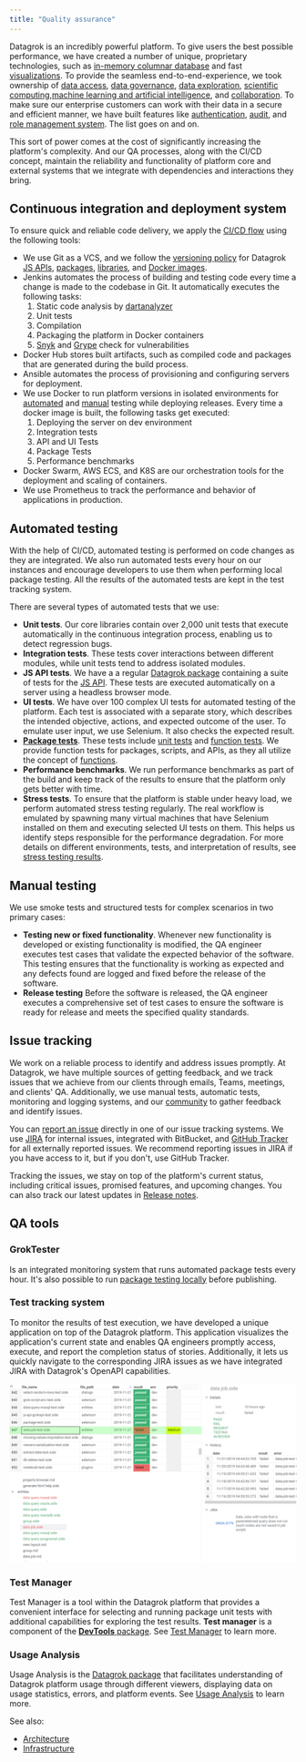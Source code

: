 ```yaml
---
title: "Quality assurance"
---
```


Datagrok is an incredibly powerful platform. To give users the best possible
performance, we have created a number of unique, proprietary technologies, such
as [in-memory columnar database](../../../develop/under-the-hood/architecture.md#data-engine) and fast
[visualizations](../../../develop/under-the-hood/architecture.md#viewers). To provide the seamless
end-to-end-experience, we took ownership of [data access](../../../datagrok/datagrok.md#access),
[data governance](../../../datagrok/datagrok.md#access),
[data exploration](../../../datagrok/datagrok.md#explore),
[scientific computing](../../../compute/scripting/scripting.mdx),[machine learning and artificial intelligence](../../../datagrok/datagrok.md#explore),
and [collaboration](../../../datagrok/datagrok.md#share).
To make sure our enterprise customers can work with their data in a secure and
efficient manner, we have built features like
[authentication](../../../govern/authentication.md),
[audit](../../../govern/audit.md), and
[role management system](../../../govern/user.md). The list goes on and on.

This sort of power comes at the cost of significantly increasing the platform's
complexity. And our QA processes, along with the CI/СD concept, maintain the
reliability and functionality of platform core and external systems that we
integrate with dependencies and interactions they bring.

## Continuous integration and deployment system

To ensure quick and reliable code delivery, we apply the
[CI/CD flow](../../../develop/dev-process/ci-flow.mdx)
using the following tools:

* We use Git as a VCS, and we follow the
[versioning policy](../../../develop/dev-process/versioning-policy.md) for Datagrok
[JS APIs](https://github.com/datagrok-ai/public/tree/master/js-api),
[packages](https://github.com/datagrok-ai/public/tree/master/packages),
[libraries](https://github.com/datagrok-ai/public/tree/master/libraries), and
[Docker images](https://hub.docker.com/u/datagrok).
* Jenkins automates the process of building and testing code every time a change
is made to the codebase in Git. It automatically executes the following tasks:
  1. Static code analysis by [dartanalyzer](https://pub.dev/packages/analyzer)
  2. Unit tests
  3. Compilation
  4. Packaging the platform in Docker containers
  5. [Snyk](https://snyk.io/) and [Grype](https://github.com/anchore/grype/)
  check for vulnerabilities
* Docker Hub stores built artifacts, such as compiled code and packages that
are generated during the build process.
* Ansible automates the process of provisioning and configuring servers for
deployment.
* We use Docker to run platform versions in isolated environments for
[automated](#automated-testing) and [manual](#manual-testing) testing while
deploying releases. Every time a docker image is built, the following tasks get
executed:
  1. Deploying the server on dev environment
  1. Integration tests
  1. API and UI Tests
  1. Package Tests
  1. Performance benchmarks
* Docker Swarm, AWS ECS, and K8S are our orchestration tools for the deployment
and scaling of containers.
* We use Prometheus to track the performance and behavior of applications in
production.

## Automated testing

With the help of CI/CD, automated testing is
performed on code changes as they are integrated. We also run automated tests every hour on our instances and encourage developers to use them when performing local package testing. All the results of the
automated tests are kept in the test tracking system.

There are several types of automated tests that we use:

* **Unit tests**. Our core libraries contain over 2,000 unit tests that execute
automatically in the continuous integration process, enabling us to detect
regression bugs.
* **Integration tests**. These tests cover interactions
between different modules, while unit tests tend to address isolated modules.
* **JS API tests**. We have a  a regular
[Datagrok package](https://github.com/datagrok-ai/public/tree/master/packages/ApiTests)
containing a suite of tests for the
[JS API](../../../develop/packages/js-api.md). These tests are
executed automatically on a server using a headless browser mode.
* **UI tests**. We have over 100 complex UI tests for automated testing of the
platform.  Each test is associated with a separate story, which describes the
intended objective, actions, and expected outcome of the user. To emulate user
input, we use Selenium. It also checks the expected result.
* [**Package tests**](../../../develop/how-to/add-package-tests.md). These tests include
[unit tests](../../../develop/how-to/add-package-tests.md/#adding-unit-tests) and
[function tests](../../../develop/how-to/add-package-tests.md/#testing-functions). We provide
function tests for packages, scripts, and APIs, as they all utilize the
concept of
[functions](../../concepts/functions/functions.md).
* **Performance benchmarks**. We run performance benchmarks as part of the build
and keep track of the results to ensure that the platform only gets better
with time.
* **Stress tests**. To ensure that the platform is stable under heavy load, we
perform automated stress testing regularly. The real workflow is emulated by
spawning many virtual machines that have Selenium installed on them and
executing selected UI tests on them. This helps us identify steps responsible
for the performance degradation.  For more details on different environments,
tests, and interpretation of results, see
[stress testing results](stress-testing-results.md).

## Manual testing

We use smoke tests and structured tests for complex scenarios in two primary
cases:

* **Testing new or fixed functionality**. Whenever new functionality is
developed or existing functionality is modified, the QA engineer executes test
cases that validate the expected behavior of the software. This testing
ensures that the functionality is working as expected and any defects found
are logged and fixed before the release of the software.
* **Release testing** Before the software is released, the QA engineer executes
a comprehensive set of test cases to ensure the software is ready for release
and meets the specified quality standards.

## Issue tracking

We work on a reliable process to identify and address issues promptly. At
Datagrok, we have multiple sources of getting feedback, and we track issues that we
achieve from our clients through emails, Teams, meetings, and clients' QA.
Additionally, we use manual tests, automatic tests, monitoring and logging
systems, and our [community](https://community.datagrok.ai/) to gather feedback
and identify issues.

You can [report an issue](../../../develop/how-to/report-tickets.md) directly in one of our issue
tracking systems. We use [JIRA](https://reddata.atlassian.net/) for internal
issues, integrated with BitBucket, and [GitHub
Tracker](https://github.com/datagrok-ai/public/issues) for all externally
reported issues. We recommend reporting issues in JIRA if you have access to it,
but if you don't, use GitHub Tracker.

Tracking the issues, we stay on
top of the platform's current status, including critical issues, promised
features, and upcoming changes. You can also track our latest updates in [Release notes](../../../deploy/releases/release-history.md).

## QA tools

### GrokTester

Is an integrated monitoring system that runs automated package tests every hour. It's also possible to run [package testing locally](../../../develop/how-to/test-packages#local-testing) before publishing.

### Test tracking system

To monitor the results of test execution, we have developed a unique
application on top of the Datagrok platform. This application visualizes the application's current state and enables QA engineers
promptly access, execute, and report the completion status of stories.
Additionally, it lets us quickly navigate to the corresponding JIRA issues as we
have integrated JIRA with Datagrok's OpenAPI capabilities.

![Test Tracking System](test-tracking-system.png)

### Test Manager

Test Manager is a tool within the Datagrok platform that provides a convenient interface for
selecting and running package unit tests with additional capabilities for
exploring the test results. **Test manager** is a component of the
[**DevTools** package](https://github.com/datagrok-ai/public/tree/master/packages/DevTools).
See [Test Manager](../../../develop/how-to/test-packages.md#test-manager) to learn more.

### Usage Analysis

Usage Analysis is the
[Datagrok package](https://github.com/datagrok-ai/public/tree/master/packages/UsageAnalysis) that facilitates understanding of Datagrok platform usage through different viewers, displaying data on usage statistics, errors, and platform events.
See [Usage Analysis](../../../govern/usage-analysis.md)
to learn more.

See also:

* [Architecture](../../../develop/under-the-hood/architecture.md)
* [Infrastructure](../../../develop/under-the-hood/infrastructure.md)
